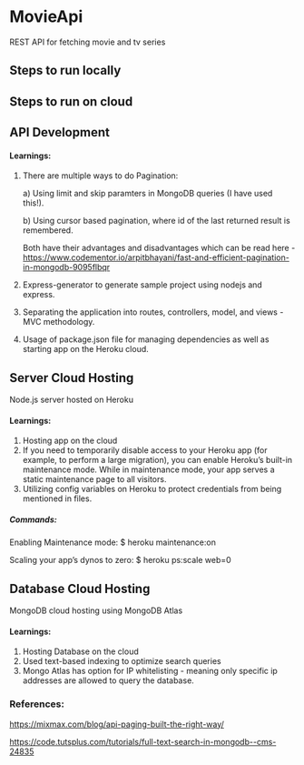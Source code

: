 # MovieApi
REST API for fetching movie and tv series

## Steps to run locally

## Steps to run on cloud

## API Development

#### Learnings:
1) There are multiple ways to do Pagination:
   
   a) Using limit and skip paramters in MongoDB queries (I have used this!).
   
   b) Using cursor based pagination, where id of the last returned result is remembered.
   
   Both have their advantages and disadvantages which can be read here - https://www.codementor.io/arpitbhayani/fast-and-efficient-pagination-in-mongodb-9095flbqr

2) Express-generator to generate sample project using nodejs and express.

3) Separating the application into routes, controllers, model, and views - MVC methodology.

4) Usage of package.json file for managing dependencies as well as starting app on the Heroku cloud.

## Server Cloud Hosting
Node.js server hosted on Heroku
 
#### Learnings:
1) Hosting app on the cloud
2) If you need to temporarily disable access to your Heroku app (for example, to perform a large migration), you can enable Heroku’s built-in maintenance mode. While in maintenance mode, your app serves a static maintenance page to all visitors.
3) Utilizing config variables on Heroku to protect credentials from being mentioned in files.

##### Commands:
Enabling Maintenance mode:
$ heroku maintenance:on

Scaling your app’s dynos to zero:
$ heroku ps:scale web=0

## Database Cloud Hosting
MongoDB cloud hosting using MongoDB Atlas

#### Learnings:
1) Hosting Database on the cloud
2) Used text-based indexing to optimize search queries
3) Mongo Atlas has option for IP whitelisting - meaning only specific ip addresses are allowed to query the database.



### References:
https://mixmax.com/blog/api-paging-built-the-right-way/

https://code.tutsplus.com/tutorials/full-text-search-in-mongodb--cms-24835
